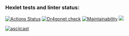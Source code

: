 ### Hexlet tests and linter status:
[![Actions Status](https://github.com/Dr4gonet/php-project-48/workflows/hexlet-check/badge.svg)](https://github.com/Dr4gonet/php-project-48/actions)    [![Dr4gonet check](https://github.com/Dr4gonet/php-project-48/actions/workflows/Dr4gonet-check.yml/badge.svg)](https://github.com/Dr4gonet/php-project-48/actions/workflows/Dr4gonet-check.yml)    [![Maintainability](https://api.codeclimate.com/v1/badges/8afd181cb573d5905e96/maintainability)](https://codeclimate.com/github/Dr4gonet/php-project-48/maintainability)       <a href="https://codeclimate.com/github/Dr4gonet/php-project-48/test_coverage"><img src="https://api.codeclimate.com/v1/badges/8afd181cb573d5905e96/test_coverage" /></a>

[![asciicast](https://asciinema.org/a/595213.svg)](https://asciinema.org/a/595213)
